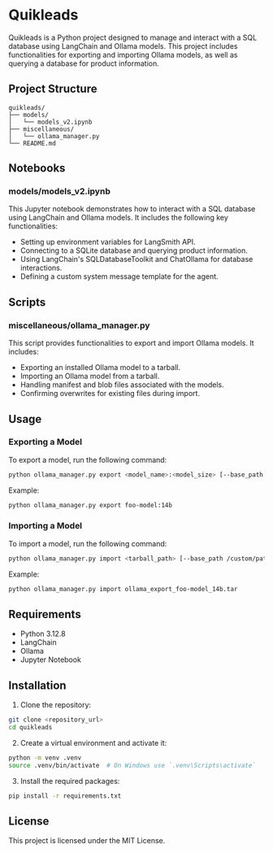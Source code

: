 
# Quikleads

Quikleads is a Python project designed to manage and interact with a SQL database using LangChain and Ollama models. This project includes functionalities for exporting and importing Ollama models, as well as querying a database for product information.

## Project Structure

```
quikleads/
├── models/
│   └── models_v2.ipynb
├── miscellaneous/
│   └── ollama_manager.py
└── README.md
```

## Notebooks

### models/models_v2.ipynb

This Jupyter notebook demonstrates how to interact with a SQL database using LangChain and Ollama models. It includes the following key functionalities:

- Setting up environment variables for LangSmith API.
- Connecting to a SQLite database and querying product information.
- Using LangChain's SQLDatabaseToolkit and ChatOllama for database interactions.
- Defining a custom system message template for the agent.

## Scripts

### miscellaneous/ollama_manager.py

This script provides functionalities to export and import Ollama models. It includes:

- Exporting an installed Ollama model to a tarball.
- Importing an Ollama model from a tarball.
- Handling manifest and blob files associated with the models.
- Confirming overwrites for existing files during import.

## Usage

### Exporting a Model

To export a model, run the following command:

```sh
python ollama_manager.py export <model_name>:<model_size> [--base_path /custom/path]
```

Example:

```sh
python ollama_manager.py export foo-model:14b
```

### Importing a Model

To import a model, run the following command:

```sh
python ollama_manager.py import <tarball_path> [--base_path /custom/path]
```

Example:

```sh
python ollama_manager.py import ollama_export_foo-model_14b.tar
```

## Requirements

- Python 3.12.8
- LangChain
- Ollama
- Jupyter Notebook

## Installation

1. Clone the repository:

```sh
git clone <repository_url>
cd quikleads
```

2. Create a virtual environment and activate it:

```sh
python -m venv .venv
source .venv/bin/activate  # On Windows use `.venv\Scripts\activate`
```

3. Install the required packages:

```sh
pip install -r requirements.txt
```

## License

This project is licensed under the MIT License.
```
